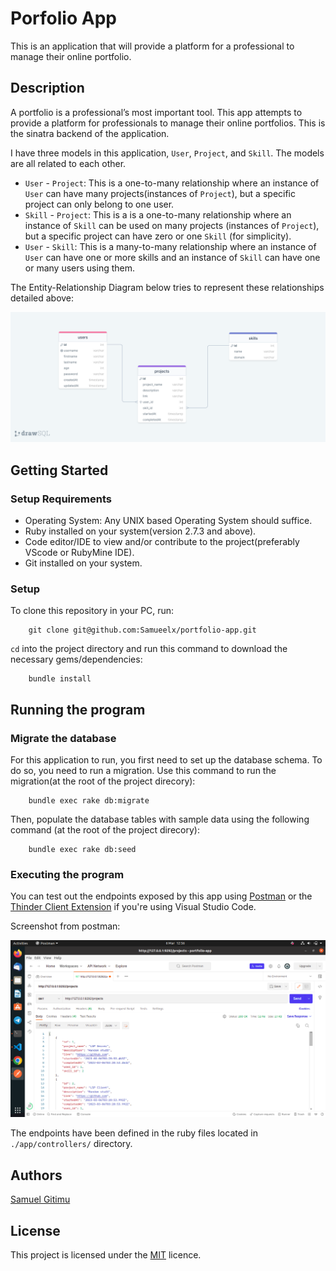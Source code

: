 # Porfolio App
This is an application that will provide a platform for a professional to manage their online portfolio.

## Description
A portfolio is a professional’s most important tool. This app attempts to provide a platform for professionals to manage their online portfolios. This is the sinatra backend of the application.

I have three models in this application, `User`, `Project`, and `Skill`. The models are all related to each other.

- `User` - `Project`: This is a one-to-many relationship where an instance of `User` can have many projects(instances of `Project`), but a specific project can only belong to one user.
- `Skill` - `Project`: This is a is a one-to-many relationship where an instance of `Skill` can be used on many projects (instances of `Project`), but a specific project can have zero or one `Skill` (for simplicity).
- `User` - `Skill`: This is a many-to-many relationship where an instance of `User` can have one or more skills and an instance of `Skill` can have one or many users using them.

The Entity-Relationship Diagram below tries to represent these relationships detailed above:

![ER Diagram](./pictures/drawSQL-portfolio-application-export.png)

## Getting Started
### Setup Requirements
- Operating System: Any UNIX based Operating System should suffice.
- Ruby installed on your system(version 2.7.3 and above).
- Code editor/IDE to view and/or contribute to the project(preferably VScode or RubyMine IDE).
- Git installed on your system.

### Setup
To clone this repository in your PC, run:

        git clone git@github.com:Samueelx/portfolio-app.git

`cd` into the project directory and run this command to download the necessary gems/dependencies:

        bundle install

## Running the program
### Migrate the database
For this application to run, you first need to set up the database schema. To do so, you need to run a migration. Use this command to run the migration(at the root of the project direcory):

        bundle exec rake db:migrate

Then, populate the database tables with sample data using the following command (at the root of the project direcory):

        bundle exec rake db:seed 

### Executing the program
You can test out the endpoints exposed by this app using [Postman](https://www.postman.com/) or the [Thinder Client Extension](https://www.thunderclient.com/) if you're using Visual Studio Code.

Screenshot from postman:

![Screenshot](./pictures/screenshot-from-postman-portfolio-app.png)

The endpoints have been defined in the ruby files located in `./app/controllers/` directory.

## Authors
[Samuel Gitimu](https://github.com/Samueelx)

## License
This project is licensed under the [MIT](https://github.com/Samueelx/portfolio-app/blob/master/LICENSE) licence.